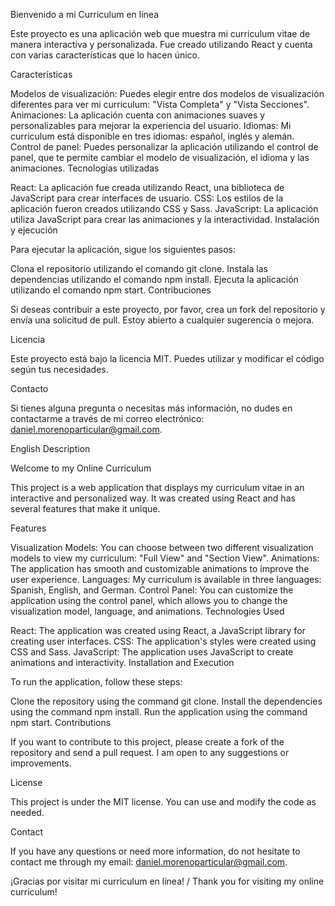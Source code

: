 Bienvenido a mi Curriculum en línea


Este proyecto es una aplicación web que muestra mi curriculum vitae de manera interactiva y personalizada. Fue creado utilizando React y cuenta con varias características que lo hacen único.


Características


Modelos de visualización: Puedes elegir entre dos modelos de visualización diferentes para ver mi curriculum: "Vista Completa" y "Vista Secciones".
Animaciones: La aplicación cuenta con animaciones suaves y personalizables para mejorar la experiencia del usuario.
Idiomas: Mi curriculum está disponible en tres idiomas: español, inglés y alemán.
Control de panel: Puedes personalizar la aplicación utilizando el control de panel, que te permite cambiar el modelo de visualización, el idioma y las animaciones.
Tecnologías utilizadas


React: La aplicación fue creada utilizando React, una biblioteca de JavaScript para crear interfaces de usuario.
CSS: Los estilos de la aplicación fueron creados utilizando CSS y Sass.
JavaScript: La aplicación utiliza JavaScript para crear las animaciones y la interactividad.
Instalación y ejecución


Para ejecutar la aplicación, sigue los siguientes pasos:


Clona el repositorio utilizando el comando git clone.
Instala las dependencias utilizando el comando npm install.
Ejecuta la aplicación utilizando el comando npm start.
Contribuciones


Si deseas contribuir a este proyecto, por favor, crea un fork del repositorio y envía una solicitud de pull. Estoy abierto a cualquier sugerencia o mejora.


Licencia


Este proyecto está bajo la licencia MIT. Puedes utilizar y modificar el código según tus necesidades.


Contacto


Si tienes alguna pregunta o necesitas más información, no dudes en contactarme a través de mi correo electrónico: daniel.morenoparticular@gmail.com.


English Description


Welcome to my Online Curriculum


This project is a web application that displays my curriculum vitae in an interactive and personalized way. It was created using React and has several features that make it unique.


Features


Visualization Models: You can choose between two different visualization models to view my curriculum: "Full View" and "Section View".
Animations: The application has smooth and customizable animations to improve the user experience.
Languages: My curriculum is available in three languages: Spanish, English, and German.
Control Panel: You can customize the application using the control panel, which allows you to change the visualization model, language, and animations.
Technologies Used


React: The application was created using React, a JavaScript library for creating user interfaces.
CSS: The application's styles were created using CSS and Sass.
JavaScript: The application uses JavaScript to create animations and interactivity.
Installation and Execution


To run the application, follow these steps:


Clone the repository using the command git clone.
Install the dependencies using the command npm install.
Run the application using the command npm start.
Contributions


If you want to contribute to this project, please create a fork of the repository and send a pull request. I am open to any suggestions or improvements.


License


This project is under the MIT license. You can use and modify the code as needed.


Contact


If you have any questions or need more information, do not hesitate to contact me through my email: daniel.morenoparticular@gmail.com.


¡Gracias por visitar mi curriculum en línea! / Thank you for visiting my online curriculum!
